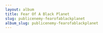 ```yaml
---
layout: album
title: Fear Of A Black Planet
slug: publicenemy-fearofablackplanet
album_slug: publicenemy-fearofablackplanet
---
```

